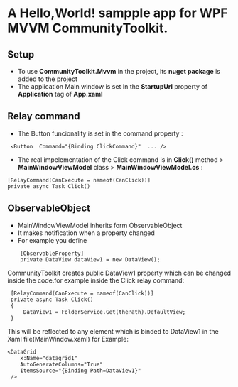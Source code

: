 # A Hello,World! sampple app for WPF MVVM CommunityToolkit.
## Setup
- To use **CommunityToolkit.Mvvm** in the project, its **nuget package** is added to the project
- The application Main window is set In the **StartupUrl** property of **Application** tag of **App.xaml**
## Relay command
- The Button funcionality is set in the command property :
```
 <Button  Command="{Binding ClickCommand}"  ... />
```
- The real impelementation of the Click command is in **Click()** method > **MainWindowViewModel** class > **MainWindowViewModel.cs** :
```
[RelayCommand(CanExecute = nameof(CanClick))]
private async Task Click()
```
## ObservableObject
- MainWindowViewModel inherits form ObservableObject
- It makes notification when a property changed
- For example you define 
```
    [ObservableProperty]
    private DataView dataView1 = new DataView();
```
CommunityToolkit creates public DataView1 property which can be changed inside the code.for example inside the Click relay command:
```
 [RelayCommand(CanExecute = nameof(CanClick))]
 private async Task Click()
 {
     DataView1 = FolderService.Get(thePath).DefaultView;   
 }
```
This will be reflected to any element which is binded to DataView1 in the Xaml file(MainWindow.xaml)
for Example:
```
<DataGrid
    x:Name="datagrid1"
    AutoGenerateColumns="True" 
    ItemsSource="{Binding Path=DataView1}"
 />
```



